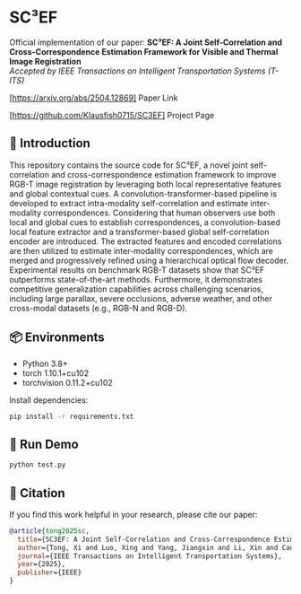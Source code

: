 # SC³EF

Official implementation of our paper:
**SC³EF: A Joint Self-Correlation and Cross-Correspondence Estimation Framework for Visible and Thermal Image Registration**  
*Accepted by IEEE Transactions on Intelligent Transportation Systems (T-ITS)*

[https://arxiv.org/abs/2504.12869] Paper Link

[https://github.com/Klausfish0715/SC3EF] Project Page

## 🧩 Introduction
This repository contains the source code for SC³EF, a novel joint self-correlation and cross-correspondence estimation framework to improve RGB-T image registration by leveraging both local representative features and global contextual cues. A convolution-transformer-based pipeline is developed to extract intra-modality self-correlation and estimate inter-modality correspondences. Considering that human observers use both local and global cues to establish correspondences, a convolution-based local feature extractor and a transformer-based global self-correlation encoder are introduced. The extracted features and encoded correlations are then utilized to estimate inter-modality correspondences, which are merged and progressively refined using a hierarchical optical flow decoder. Experimental results on benchmark RGB-T datasets show that SC³EF outperforms state-of-the-art methods. Furthermore, it demonstrates competitive generalization capabilities across challenging scenarios, including large parallax, severe occlusions, adverse weather, and other cross-modal datasets (e.g., RGB-N and RGB-D).

## 📦 Environments
- Python 3.8+
- torch 1.10.1+cu102
- torchvision 0.11.2+cu102

Install dependencies:
```bash
pip install -r requirements.txt
```

## 🚀 Run Demo
```bash
python test.py
```

## 📜 Citation
If you find this work helpful in your research, please cite our paper:
```bibtex
@article{tong2025sc,
  title={SC3EF: A Joint Self-Correlation and Cross-Correspondence Estimation Framework for Visible and Thermal Image Registration},
  author={Tong, Xi and Luo, Xing and Yang, Jiangxin and Li, Xin and Cao, Yanpeng},
  journal={IEEE Transactions on Intelligent Transportation Systems},
  year={2025},
  publisher={IEEE}
}
```
